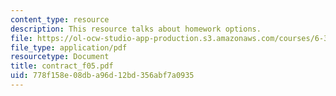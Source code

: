 ```yaml
---
content_type: resource
description: This resource talks about homework options.
file: https://ol-ocw-studio-app-production.s3.amazonaws.com/courses/6-341-discrete-time-signal-processing-fall-2005/778f158e08dba96d12bd356abf7a0935_contract_f05.pdf
file_type: application/pdf
resourcetype: Document
title: contract_f05.pdf
uid: 778f158e-08db-a96d-12bd-356abf7a0935
---
```

